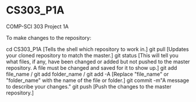 # CS303_P1A
COMP-SCI 303 Project 1A

To make changes to the repository:

cd CS303_P1A [Tells the shell which repository to work in.]
git pull [Updates your cloned repository to match the master.]
git status    [This will tell you what files, if any, have been changed or added but not pushed to the master repository. A file must be changed and saved for it to show up.]
git add file_name / git add folder_name / git add -A  [Replace "file_name" or "folder_name" with the name of the file or folder.]
git commit -m"A message to describe your changes." 
git push [Push the changes to the master repository.]

